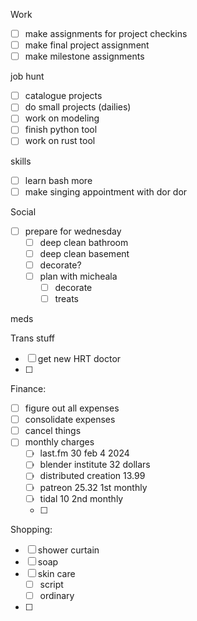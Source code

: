 
Work

- [ ] make assignments for project checkins
- [ ] make final project assignment
- [ ] make milestone assignments

job hunt

- [ ] catalogue projects
- [ ] do small projects (dailies)
- [ ] work on modeling
- [ ] finish python tool
- [ ] work on rust tool

skills

- [ ] learn bash more
- [ ] make singing appointment with dor dor

Social

- [ ] prepare for wednesday
	- [ ] deep clean bathroom
	- [ ] deep clean basement
	- [ ] decorate?
	- [ ] plan with micheala
		- [ ] decorate
		- [ ] treats

meds


Trans stuff 

- [ ] get new HRT doctor
- [ ] 

Finance:

- [ ] figure out all expenses
- [ ] consolidate expenses
- [ ] cancel things
- [ ] monthly charges
	- [ ] last.fm 30 feb 4 2024
	- [ ] blender institute 32 dollars 
	- [ ] distributed creation 13.99
	- [ ] patreon 25.32 1st monthly
	- [ ] tidal 10 2nd monthly
	- [ ] 



Shopping:

- [ ] shower curtain
- [ ] soap
- [ ] skin care
	- [ ] script
	- [ ] ordinary
- [ ] 